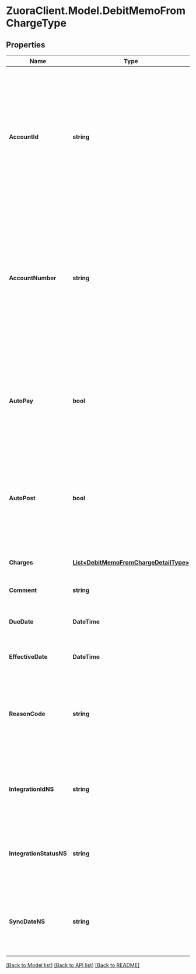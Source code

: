 # ZuoraClient.Model.DebitMemoFromChargeType

## Properties

Name | Type | Description | Notes
------------ | ------------- | ------------- | -------------
**AccountId** | **string** | The ID of the account associated with the debit memo.  **Note**: When creating debit memos from product rate plan charges, you must specify &#x60;accountNumber&#x60;, &#x60;accountId&#x60;, or both in the request body. If both fields are specified, they must correspond to the same account.  | [optional] 
**AccountNumber** | **string** | The number of the account associated with the debit memo.  **Note**: When creating debit memos from product rate plan charges, you must specify &#x60;accountNumber&#x60;, &#x60;accountId&#x60;, or both in the request body. If both fields are specified, they must correspond to the same account.  | [optional] 
**AutoPay** | **bool** | Whether debit memos are automatically picked up for processing in the corresponding payment run.   By default, debit memos are automatically picked up for processing in the corresponding payment run.  | [optional] 
**AutoPost** | **bool** | Whether to automatically post the debit memo after it is created.   Setting this field to &#x60;true&#x60;, you do not need to separately call the [Post a debit memo](https://www.zuora.com/developer/api-reference/#operation/PUT_PostDebitMemo) operation to post the debit memo.  | [optional] [default to false]
**Charges** | [**List&lt;DebitMemoFromChargeDetailType&gt;**](DebitMemoFromChargeDetailType.md) | Container for product rate plan charges. The maximum number of items is 1,000.  | [optional] 
**Comment** | **string** | Comments about the debit memo.  | [optional] 
**DueDate** | **DateTime** | The date by which the payment for the debit memo is due, in &#x60;yyyy-mm-dd&#x60; format.  | [optional] 
**EffectiveDate** | **DateTime** | The date when the debit memo takes effect.  | [optional] 
**ReasonCode** | **string** | A code identifying the reason for the transaction. The value must be an existing reason code or empty. If you do not specify a value, Zuora uses the default reason code.  | [optional] 
**IntegrationIdNS** | **string** | ID of the corresponding object in NetSuite. Only available if you have installed the [Zuora Connector for NetSuite](https://www.zuora.com/connect/app/?appId&#x3D;265).  | [optional] 
**IntegrationStatusNS** | **string** | Status of the debit memo&#39;s synchronization with NetSuite. Only available if you have installed the [Zuora Connector for NetSuite](https://www.zuora.com/connect/app/?appId&#x3D;265).  | [optional] 
**SyncDateNS** | **string** | Date when the debit memo was synchronized with NetSuite. Only available if you have installed the [Zuora Connector for NetSuite](https://www.zuora.com/connect/app/?appId&#x3D;265).  | [optional] 

[[Back to Model list]](../README.md#documentation-for-models) [[Back to API list]](../README.md#documentation-for-api-endpoints) [[Back to README]](../README.md)

